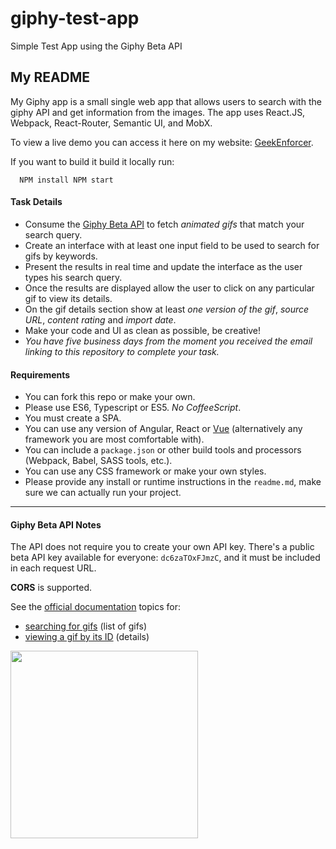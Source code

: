 # giphy-test-app
Simple Test App using the Giphy Beta API

## My README
My Giphy app is a small single web app that allows users to search with the giphy API and get information from the images. The app uses React.JS, Webpack, React-Router, Semantic UI, and MobX.

To view a live demo you can access it here on my website: [GeekEnforcer](giphy.geekenforcer.com/).

If you want to build it build it locally run:
```shell
  NPM install NPM start
```

#### Task Details
- Consume the [Giphy Beta API](https://github.com/Giphy/GiphyAPI) to fetch *animated gifs* that match your search query.
- Create an interface with at least one input field to be used to search for gifs by keywords.
- Present the results in real time and update the interface as the user types his search query.
- Once the results are displayed allow the user to click on any particular gif to view its details.
- On the gif details section show at least *one version of the gif*, *source URL*, *content rating* and *import date*.
- Make your code and UI as clean as possible, be creative!
- *You have five business days from the moment you received the email linking to this repository to complete your task.*

#### Requirements
- You can fork this repo or make your own.
- Please use ES6, Typescript or ES5. *No CoffeeScript*.
- You must create a SPA.
- You can use any version of Angular, React or [Vue](https://vuejs.org/) (alternatively any framework you are most comfortable with).
- You can include a `package.json` or other build tools and processors (Webpack, Babel, SASS tools, etc.).
- You can use any CSS framework or make your own styles.
- Please provide any install or runtime instructions in the `readme.md`, make sure we can actually run your project.

---

#### Giphy Beta API Notes
The API does not require you to create your own API key. There's a public beta API key available for everyone: `dc6zaTOxFJmzC`, and it must be included in each request URL.

**CORS** is supported.

See the [official documentation](https://github.com/Giphy/GiphyAPI) topics for:
- [searching for gifs](https://github.com/Giphy/GiphyAPI#search-endpoint) (list of gifs)
- [viewing a gif by its ID](https://github.com/Giphy/GiphyAPI#get-gif-by-id-endpoint) (details)

<img src="logo_buildtext_white_forever.gif" width="300" />
